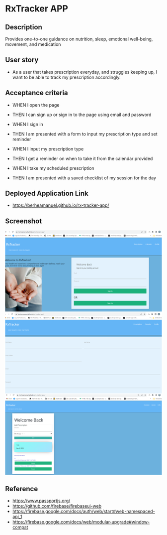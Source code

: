 # RxTracker APP

## Description
Provides one-to-one guidance on nutrition, sleep, emotional well-being, movement, and medication
## User story
* As a user that takes prescription everyday, and struggles keeping up, I want to be able to track my prescription accordingly.

## Acceptance criteria
* WHEN I open the page
* THEN I can sign up or sign in to the page using email and password

* WHEN I sign in 
* THEN I am presented with a form to input my prescription type and set reminder 


* WHEN I input my prescription type 
* THEN I get a reminder on when to take it from the calendar provided 


* WHEN I take my  scheduled prescription
* THEN I am presented with a saved checklist of my session for the day

## Deployed Application Link
* https://berheamanuel.github.io/rx-tracker-app/

## Screenshot

![alt text](assets/Images/Screenshot-1.png)
![alt text](assets/Images/Screenshot-2.png)
![alt text](assets/Images/Screenshot-3.png)

## Reference

* https://www.passportjs.org/
* https://github.com/firebase/firebaseui-web
* https://firebase.google.com/docs/auth/web/start#web-namespaced-api_1
* https://firebase.google.com/docs/web/modular-upgrade#window-compat
